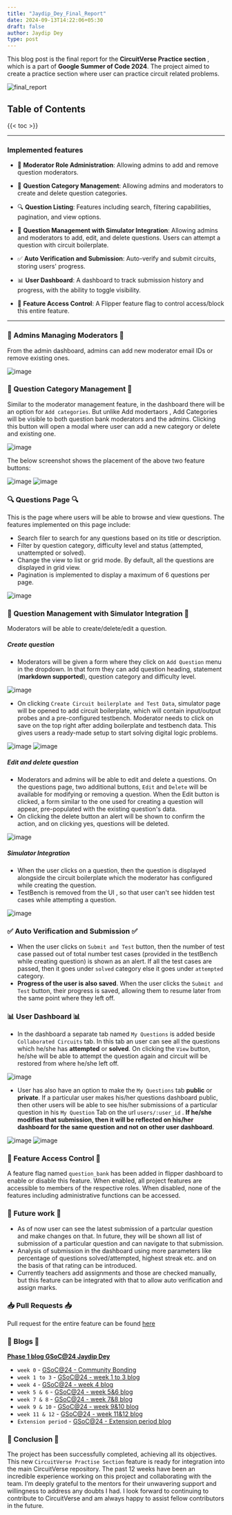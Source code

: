 ```yaml
---
title: "Jaydip_Dey_Final_Report"
date: 2024-09-13T14:22:06+05:30
draft: false
author: Jaydip Dey
type: post
---
```


This blog post is the final report for the **CircuitVerse Practice section** , which is a part of **Google Summer of Code 2024**. The project aimed to create a practice section where user can practice circuit related problems.


![final_report](/images/Jaydip_GSoC24/Final_Report.png)


## Table of Contents


{{< toc >}}


---


### Implemented features


- 👥 **Moderator Role Administration**: Allowing admins to add and remove question moderators.


- 🔧 **Question Category Management**: Allowing admins and moderators to create and delete question categories.


- 🔍 **Question Listing**: Features including search, filtering capabilities, pagination, and view options.


- 📝 **Question Management with Simulator Integration**: Allowing admins and moderators to add, edit, and delete questions. Users can attempt a question with circuit boilerplate.


- ✅ **Auto Verification and Submission**: Auto-verify and submit circuits, storing users' progress.


- 📊 **User Dashboard**: A dashboard to track submission history and progress, with the ability to toggle visibility.


- 🚦 **Feature Access Control**: A Flipper feature flag to control access/block this entire feature.

---

### 👥 Admins Managing Moderators 👥

From the admin dashboard, admins can add new moderator email IDs or remove existing ones.

![image](/images/Jaydip_GSoC24/manage-mod-2.webp)


### 🔧 Question Category Management 🔧

Similar to the moderator management feature, in the dashboard there will be an option for `Add categories`. But unlike Add modertaors , Add Categories will be visible to both question bank moderators and the admins. Clicking this button will open a modal where user can add a new category or delete and existing one.


![image](/images/Jaydip_GSoC24/categories.png)


The below screenshot shows the placement of the above two feature buttons:


![image](/images/Jaydip_GSoC24/mod_cat.png)
![image](/images/Jaydip_GSoC24/admin-mod.png)


### 🔍 Questions Page 🔍


This is the page where users will be able to browse and view questions. The features implemented on this page include:


- Search filer to search for any questions based on its title or description.
- Filter by question category, difficulty level and status (attempted, unattempted or solved).
- Change the view to list or grid mode. By default, all the questions are displayed in grid view.
- Pagination is implemented to display a maximum of 6 questions per page.


![image](/images/Jaydip_GSoC24/question_other.png)


### 📝 Question Management with Simulator Integration 📝


Moderators will be able to create/delete/edit a question.


##### Create question


* Moderators will be given a form where they click on `Add Question` menu in the dropdown.
In that form they can add question heading, statement (**markdown supported**), question category and difficulty level.


![image](/images/Jaydip_GSoC24/add-q.png)


* On clicking `Create Circuit boilerplate and Test Data`, simulator page will be opened to add circuit boilerplate, which will contain input/output probes and a pre-configured testbench. Moderator needs to click on save on the top right after adding boilerplate and testbench data. This gives users a ready-made setup to start solving digital logic problems.


![image](/images/Jaydip_GSoC24/boilerplate.png)
![image](/images/Jaydip_GSoC24/add_question_flow.png)


##### Edit and delete question


* Moderators and admins will be able to edit and delete a questions. On the questions page, two additional buttons, `Edit` and `Delete` will be available for modifying or removing a question. When the Edit button is clicked, a form similar to the one used for creating a question will appear, pre-populated with the existing question's data.
* On clicking the delete button an alert will be shown to confirm the action, and on clicking yes, questions will be deleted.


![image](/images/Jaydip_GSoC24/edit_delete.png)


##### Simulator Integration


* When the user clicks on a question, then the question is displayed alongside the circuit boilerplate which the moderator has configured while creating the question.
* TestBench is removed from the UI , so that user can't see hidden test cases while attempting a question.


![image](/images/Jaydip_GSoC24/question.png)


### ✅ Auto Verification and Submission ✅


* When the user clicks on `Submit and Test` button, then the number of test case passed out of total number test cases (provided in the testBench while creating question) is shown as an alert.
If all the test cases are passed, then it goes under `solved` category else it goes under `attempted` category.
* **Progress of the user is also saved**.  When the user clicks the `Submit and Test` button, their progress is saved, allowing them to resume later from the same point where they left off.




### 📊 User Dashboard 📊


* In the dashboard a separate tab named `My Questions` is added beside `Collaborated Circuits` tab. In this tab an user can see all the questions which he/she has **attempted** or **solved**. On clicking the `View` button, he/she will be able to attempt the question again and circuit will be restored from where he/she left off.


![image](/images/Jaydip_GSoC24/my_questions.png)


* User has also have an option to make the `My Questions` tab **public** or **private**. If a particular user makes his/her questions dashboard public, then other users will be able to see his/her submissions of a particular question in his `My Question` Tab on the url `users/:user_id` . **If he/she modifies that submission, then it will be reflected on his/her dashboard for the same question and not on other user dashboard**.


![image](/images/Jaydip_GSoC24/question_privacy.png)
![image](/images/Jaydip_GSoC24/privacy_flow.png)


### 🚦 Feature Access Control 🚦


A feature flag named `question_bank` has been added in flipper dashboard to enable or disable this feature. When enabled, all project features are accessible to members of the respective roles. When disabled, none of the features including administrative functions can be accessed.


### 📅 Future work 📅


- As of now user can see the latest submission of a partcular question and make changes on that. In future, they will be shown all list of submission of a particular question and can navigate to that submission.
- Analysis of submission in the dashboard using more parameters like percentage of questions solved/attempted, highest streak etc. and on the basis of that rating can be introduced.
- Currently teachers add assignments and those are checked manually, but this feature can be integrated with that to allow auto verification and assign marks.




### 📥 Pull Requests 📥


Pull request for the entire feature can be found [here](https://github.com/CircuitVerse/CircuitVerse/pull/5015)


### 📝 Blogs 📝


[**Phase 1 blog GSoC@24 Jaydip Dey**](https://blog.circuitverse.org/posts/jaydip_dey_phase_1_report/)


- `week 0` - [GSoC@24 - Community Bonding](https://medium.com/@jaydipdey2807/community-bonding-period-at-circuitverse-google-summer-of-code-2024-097a13617f75)
- `week 1 to 3` - [GSoC@24 - week 1 to 3 blog](https://medium.com/@jaydipdey2807/week-1-3-at-circuitverse-google-summer-of-code-2024-9accce10639dj)
- `week 4` - [GSoC@24 - week 4 blog](https://medium.com/@jaydipdey2807/week-4-at-circuitverse-google-summer-of-code-2024-a134f59f05f4)
- `week 5 & 6` - [GSoC@24 - week 5&6 blog](https://medium.com/@jaydipdey2807/week-5-6-at-circuitverse-google-summer-of-code-2024-87ea6f738cb4)
- `week 7 & 8` - [GSoC@24 - week 7&8 blog](https://medium.com/@jaydipdey2807/week-7-8-at-circuitverse-google-summer-of-code-2024-1931cf66e654)
- `week 9 & 10` - [GSoC@24 - week 9&10 blog](https://medium.com/@jaydipdey2807/week-7-8-at-circuitverse-google-summer-of-code-2024-1931cf66e654)
- `week 11 & 12` - [GSoC@24 - week 11&12 blog](https://medium.com/@jaydipdey2807/week-11-12-at-circuitverse-google-summer-of-code-2024-a743d731035b)
- `Extension period` - [GSoC@24 -  Extension period blog](https://medium.com/@jaydipdey2807/extension-period-at-circuitverse-google-summer-of-code-2024-e858a414a202)




### 📌  Conclusion 📌
The project has been successfully completed, achieving all its objectives. This new `CircuitVerse Practise Section` feature is ready for integration into the main CircuitVerse repository. The past 12 weeks have been an incredible experience working on this project and collaborating with the team. I’m deeply grateful to the mentors for their unwavering support and willingness to address any doubts I had. I look forward to continuing to contribute to CircuitVerse and am always happy to assist fellow contributors in the future.
